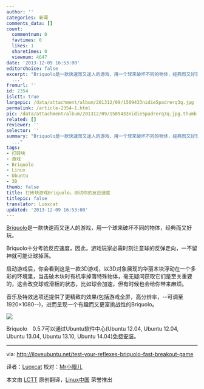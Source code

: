 ```yaml
---
author: ''
categories: 新闻
comments_data: []
count:
  commentnum: 0
  favtimes: 0
  likes: 1
  sharetimes: 0
  viewnum: 4647
date: '2013-12-09 16:53:00'
editorchoice: false
excerpt: "Briquolo是一款快速而又迷人的游戏，用一个球来破坏不同的物体，经典而又好玩。\r\nBriquolo十分考验反应速度，因此，游戏玩家必需时刻注意球的反弹走向，一不留神就可能让球掉落。\r\n启动游戏后，你会看到这是一款3D游戏
  ..."
fromurl: ''
id: 2354
islctt: true
largepic: /data/attachment/album/201312/09/1509433nidie5padrerq3q.jpg
permalink: /article-2354-1.html
pic: /data/attachment/album/201312/09/1509433nidie5padrerq3q.jpg.thumb.jpg
related: []
reviewer: ''
selector: ''
summary: "Briquolo是一款快速而又迷人的游戏，用一个球来破坏不同的物体，经典而又好玩。\r\nBriquolo十分考验反应速度，因此，游戏玩家必需时刻注意球的反弹走向，一不留神就可能让球掉落。\r\n启动游戏后，你会看到这是一款3D游戏
  ..."
tags:
- 打砖块
- 游戏
- Briquolo
- Linux
- Ubuntu
- 3D
thumb: false
title: 打砖块游戏Briquolo，测试你的反应速度
titlepic: false
translator: Luoxcat
updated: '2013-12-09 16:53:00'
---
```


[Briquolo](apt://briquolo)是一款快速而又迷人的游戏，用一个球来破坏不同的物体，经典而又好玩。


Briquolo十分考验反应速度，因此，游戏玩家必需时刻注意球的反弹走向，一不留神就可能让球掉落。


启动游戏后，你会看到这是一款3D游戏，以3D对象展现的华丽木块浮动在一个多彩的环境里，当击破木块时有机率掉落特殊物体，毫无疑问获取它们是至关重要的，这会改变球或滑板的状态，比如球会加速，但有时候也会给你带来麻烦。


音乐及特效选项还提供了更精致的效果(包括游戏全屏，高分辨率，--可调至1920×1080--)，进而呈现一个有趣而又更富挑战性的Briquolo。


![](/data/attachment/album/201312/09/1509433nidie5padrerq3q.jpg)


Briquolo　0.5.7可以通过Ubuntu软件中心(Ubuntu 12.04, Ubuntu 12.04, Ubuntu 13.04, Ubuntu 13.10, Ubuntu 14.04)[免费安装](apt://briquolo)。




---


via: <http://iloveubuntu.net/test-your-reflexes-briquolo-fast-breakout-game>


译者：[Luoxcat](https://github.com/Luoxcat) 校对：[Mr小眼儿](http://blog.csdn.net/tinyeyeser)


本文由 [LCTT](https://github.com/LCTT/TranslateProject) 原创翻译，[Linux中国](http://linux.cn/) 荣誉推出